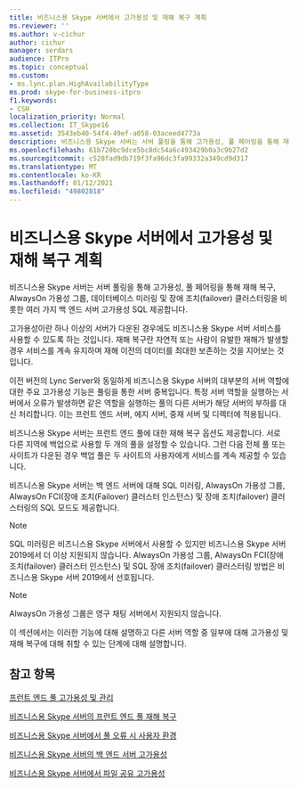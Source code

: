 ```yaml
---
title: 비즈니스용 Skype 서버에서 고가용성 및 재해 복구 계획
ms.reviewer: ''
ms.author: v-cichur
author: cichur
manager: serdars
audience: ITPro
ms.topic: conceptual
ms.custom:
- ms.lync.plan.HighAvailabilityType
ms.prod: skype-for-business-itpro
f1.keywords:
- CSH
localization_priority: Normal
ms.collection: IT_Skype16
ms.assetid: 3543eb40-54f4-49ef-a058-03aceed4773a
description: 비즈니스용 Skype 서버는 서버 풀링을 통해 고가용성, 풀 페어링을 통해 재해 복구, AlwaysOn 가용성 그룹, 데이터베이스 미러링 및 장애 조치(failover) 클러스터링을 비롯한 여러 가지 백 엔드 서버 고가용성 SQL 제공합니다.
ms.openlocfilehash: 61b720bc9dce5bc8dc54a6c493429b0a3c9b27d2
ms.sourcegitcommit: c528fad9db719f3fa96dc3fa99332a349cd9d317
ms.translationtype: MT
ms.contentlocale: ko-KR
ms.lasthandoff: 01/12/2021
ms.locfileid: "49802818"
---
```

# <a name="plan-for-high-availability-and-disaster-recovery-in-skype-for-business-server"></a>비즈니스용 Skype 서버에서 고가용성 및 재해 복구 계획
 
비즈니스용 Skype 서버는 서버 풀링을 통해 고가용성, 풀 페어링을 통해 재해 복구, AlwaysOn 가용성 그룹, 데이터베이스 미러링 및 장애 조치(failover) 클러스터링을 비롯한 여러 가지 백 엔드 서버 고가용성 SQL 제공합니다. 
  
고가용성이란 하나 이상의 서버가 다운된 경우에도 비즈니스용 Skype 서버 서비스를 사용할 수 있도록 하는 것입니다. 재해 복구란 자연적 또는 사람이 유발한 재해가 발생할 경우 서비스를 계속 유지하며 재해 이전의 데이터를 최대한 보존하는 것을 지어보는 것입니다.
  
이전 버전의 Lync Server와 동일하게 비즈니스용 Skype 서버의 대부분의 서버 역할에 대한 주요 고가용성 기능은 풀링을 통한 서버 중복입니다. 특정 서버 역할을 실행하는 서버에서 오류가 발생하면 같은 역할을 실행하는 풀의 다른 서버가 해당 서버의 부하를 대신 처리합니다. 이는 프런트 엔드 서버, 에지 서버, 중재 서버 및 디렉터에 적용됩니다.
  
비즈니스용 Skype 서버는 프런트 엔드 풀에 대한 재해 복구 옵션도 제공합니다. 서로 다른 지역에 백업으로 사용할 두 개의 풀을 설정할 수 있습니다. 그런 다음 전체 풀 또는 사이트가 다운된 경우 백업 풀은 두 사이트의 사용자에게 서비스를 계속 제공할 수 있습니다.
  
비즈니스용 Skype 서버는 백 엔드 서버에 대해 SQL 미러링, AlwaysOn 가용성 그룹, AlwaysOn FCI(장애 조치(Failover) 클러스터 인스턴스) 및 장애 조치(failover) 클러스터링의 SQL 모드도 제공합니다.
  
> [!NOTE]
> SQL 미러링은 비즈니스용 Skype 서버에서 사용할 수 있지만 비즈니스용 Skype 서버 2019에서 더 이상 지원되지 않습니다. AlwaysOn 가용성 그룹, AlwaysOn FCI(장애 조치(failover) 클러스터 인스턴스) 및 SQL 장애 조치(failover) 클러스터링 방법은 비즈니스용 Skype 서버 2019에서 선호됩니다.

> [!NOTE]
> AlwaysOn 가용성 그룹은 영구 채팅 서버에서 지원되지 않습니다. 
  
이 섹션에서는 이러한 기능에 대해 설명하고 다른 서버 역할 중 일부에 대해 고가용성 및 재해 복구에 대해 취할 수 있는 단계에 대해 설명합니다. 
  
## <a name="see-also"></a>참고 항목

[프런트 엔드 풀 고가용성 및 관리](high-availability.md)
  
[비즈니스용 Skype 서버의 프런트 엔드 풀 재해 복구](disaster-recovery.md)
  
[비즈니스용 Skype 서버에서 풀 오류 시 사용자 환경](user-experience.md)
  
[비즈니스용 Skype 서버의 백 엔드 서버 고가용성](back-end-server.md)
  
[비즈니스용 Skype 서버에서 파일 공유 고가용성](file-sharing.md)
